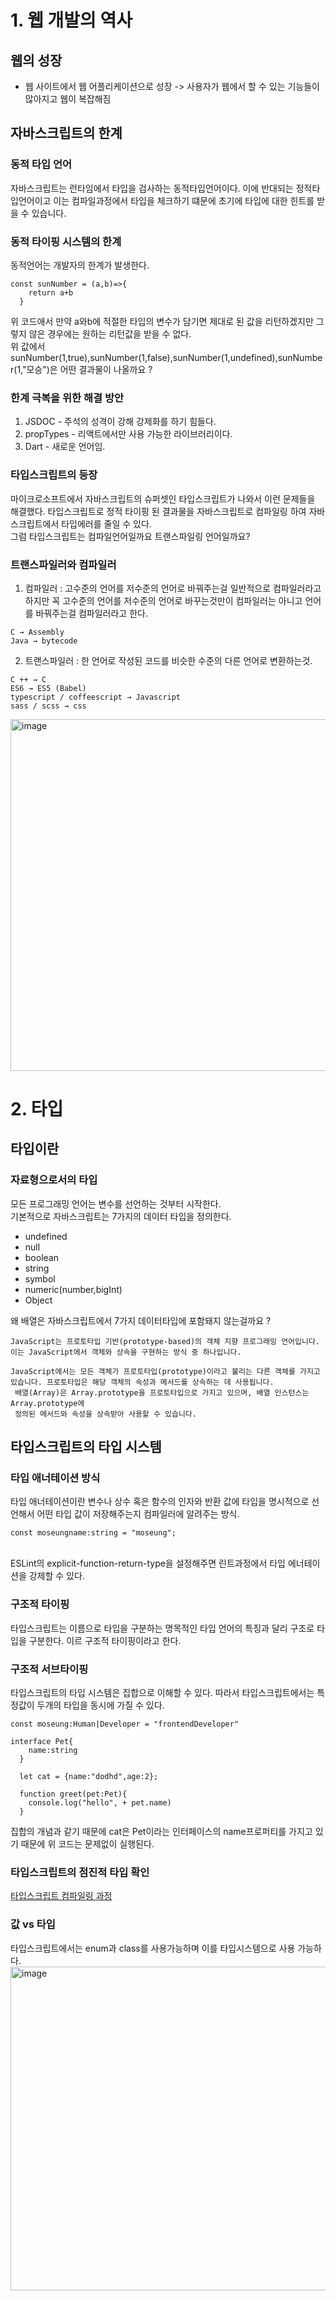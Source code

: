 # 1. 웹 개발의 역사
## 웹의 성장
- 웹 사이트에서 웹 어플리케이션으로 성장 -> 사용자가 웹에서 할 수 있는 기능들이 많아지고 웹이 복잡해짐
## 자바스크립트의 한계
### 동적 타입 언어
자바스크립트는 런타임에서 타입을 검사하는 동적타입언어이다. 이에 반대되는 정적타입언어이고 이는 컴파일과정에서 타입을 체크하기 떄문에 초기에 타입에 대한 힌트를 받을 수 있습니다.
### 동적 타이핑 시스템의 한계
동적언어는 개발자의 한계가 발생한다.
```tsx
const sunNumber = (a,b)=>{
    return a+b
  }
```
위 코드애서 만약 a와b에 적절한 타입의 변수가 담기면 제대로 된 값을 리턴하겠지만 그렇지 않은 경우에는 원하는 리턴값을 받을 수 없다.
<br>
위 값에서 sunNumber(1,true),sunNumber(1,false),sunNumber(1,undefined),sunNumber(1,"모승")은 어떤 결과물이 나올까요 ?

### 한계 극복을 위한 해결 방안
1. JSDOC - 주석의 성격이 강해 강제화를 하기 힘들다.
2. propTypes - 리액트에서만 사용 가능한 라이브러리이다.
3. Dart - 새로운 언어임.

### 타입스크립트의 등장
마이크로소프트에서 자바스크립트의 슈퍼셋인 타입스크립트가 나와서 이런 문제들을 해결했다. 타입스크립트로 정적 타이핑 된 결과물을 자바스크립트로 컴파일링 하여 자바스크립트에서 타입에러를 줄일 수 있다.
<br>
그럼 타입스크립트는 컴파일언어일까요 트랜스파일링 언어일까요?


### 트랜스파일러와 컴파일러
1. 컴파일러 : 고수준의 언어를 저수준의 언어로 바꿔주는걸 일반적으로 컴파일러라고 하지만 꼭 고수준의 언어를 저수준의 언어로 바꾸는것만이 컴파일러는 아니고 언어를 바꿔주는걸 컴파일러라고 한다.
```
C → Assembly
Java → bytecode
```

2. 트랜스파일러 : 한 언어로 작성된 코드를 비슷한 수준의 다른 언어로 변환하는것.
```
C ++ → C
ES6 → ES5 (Babel)
typescript / coffeescript → Javascript 
sass / scss → css
```
<img width="563" alt="image" src="https://github.com/FrontendStudySeoul/wooahanTypescriptWithReact/assets/103626175/071c1448-68da-400f-8a6a-0afb26b845f5">


# 2. 타입
## 타입이란
### 자료형으로서의 타입
모든 프로그래밍 언어는 변수를 선언하는 것부터 시작한다. <br>
기본적으로 자바스크립트는 7가지의 데이터 타입을 정의한다.
- undefined
- null
- boolean
- string
- symbol
- numeric(number,bigInt)
- Object

왜 배열은 자바스크립트에서 7가지 데이터타입에 포함돼지 않는걸까요 ?
<br>
```
JavaScript는 프로토타입 기반(prototype-based)의 객체 지향 프로그래밍 언어입니다. 이는 JavaScript에서 객체와 상속을 구현하는 방식 중 하나입니다.

JavaScript에서는 모든 객체가 프로토타입(prototype)이라고 불리는 다른 객체를 가지고 있습니다. 프로토타입은 해당 객체의 속성과 메서드를 상속하는 데 사용됩니다.
 배열(Array)은 Array.prototype을 프로토타입으로 가지고 있으며, 배열 인스턴스는 Array.prototype에
 정의된 메서드와 속성을 상속받아 사용할 수 있습니다.
```

## 타입스크립트의 타입 시스템
### 타입 애너테이션 방식
타입 애너테이션이란 변수나 상수 혹은 함수의 인자와 반환 값에 타입을 명시적으로 선언해서 어떤 타입 값이 저장해주는지 컴파일러에 알려주는 방식.
```
const moseungname:string = "moseung";
```

<br>
ESLint의 explicit-function-return-type을 설정해주면 린트과정에서 타입 에너테이션을 강제할 수 있다.

### 구조적 타이핑
타입스크립트는 이름으로 타입을 구분하는 명목적인 타입 언어의 특징과 달리 구조로 타입을 구분한다. 이르 구조적 타이핑이라고 한다.

### 구조적 서브타이핑
타입스크립트의 타입 시스템은 집합으로 이해할 수 있다. 따라서 타입스크립트에서는 특정값이 두개의 타입을 동시에 가질 수 있다.
```tsx
const moseung:Human|Developer = "frontendDeveloper"
```

```tsx
interface Pet{
    name:string
  }

  let cat = {name:"dodhd",age:2};

  function greet(pet:Pet){
    console.log("hello", + pet.name)
  }
```
집합의 개념과 같기 때문에 cat은 Pet이라는 인터페이스의 name프로퍼티를 가지고 있기 때문에 위 코드는 문제없이 실행된다.

### 타입스크립트의 점진적 타입 확인
[타입스크립트 컴파일링 과정](https://github.com/FrontendStudySeoul/EffectiveTypeScript/blob/main/1%EC%A3%BC%EC%B0%A8/hardy.md)

### 값 vs 타입
타입스크립트에서는 enum과 class를 사용가능하며 이를 타입시스템으로 사용 가능하다. <br>
<img width="518" alt="image" src="https://github.com/FrontendStudySeoul/wooahanTypescriptWithReact/assets/103626175/206b9c1c-2adc-43ab-b0cc-86f6f23a6838">
